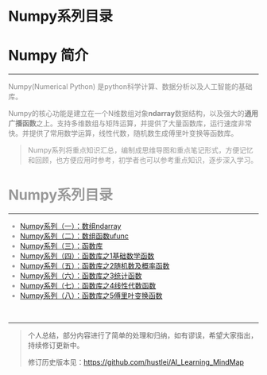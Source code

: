 Numpy系列目录
==============================

# Numpy 简介

<hr>

<font color=#888>Numpy(Numerical Python) 是python科学计算、数据分析以及人工智能的基础库。

<font color=#888>Numpy的核心功能是建立在一个N维数组对象**ndarray**数据结构，以及强大的**通用广播函数**之上。支持多维数组与矩阵运算，并提供了大量函数库，运行速度非常快。并提供了常用数学运算，线性代数，随机数生成傅里叶变换等函数库。

> <font color=#999>Numpy系列将重点知识汇总，编制成思维导图和重点笔记形式，方便记忆和回顾，也方便应用时参考，初学者也可以参考重点知识，逐步深入学习。

# Numpy系列目录

<hr>

+ [Numpy系列（一）：数组ndarray](https://blog.csdn.net/hustlei/article/details/122005999)
+ [Numpy系列（二）：数组函数ufunc](https://blog.csdn.net/hustlei/article/details/122011299)
+ [Numpy系列（三）：函数库](https://blog.csdn.net/hustlei/article/details/122017779)
+ [Numpy系列（四）：函数库之1基础数学函数](https://blog.csdn.net/hustlei/article/details/122020664)
+ [Numpy系列（五）：函数库之2随机数及概率函数](https://blog.csdn.net/hustlei/article/details/122023562)
+ [Numpy系列（六）：函数库之3统计函数](https://blog.csdn.net/hustlei/article/details/122024374)
+ [Numpy系列（七）：函数库之4线性代数函数](https://blog.csdn.net/hustlei/article/details/122094984)
+ [Numpy系列（八）：函数库之5傅里叶变换函数](https://blog.csdn.net/hustlei/article/details/122095087)

<br>
<hr>

> 个人总结，部分内容进行了简单的处理和归纳，如有谬误，希望大家指出，持续修订更新中。
>
> 修订历史版本见：<https://github.com/hustlei/AI_Learning_MindMap>